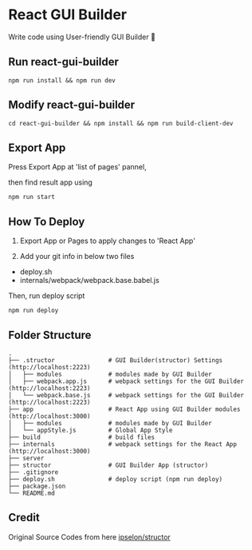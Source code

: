 # React GUI Builder
Write code using User-friendly GUI Builder 🍇


## Run react-gui-builder

```
npm run install && npm run dev
```


## Modify react-gui-builder

```
cd react-gui-builder && npm install && npm run build-client-dev
```

## Export App

Press Export App at 'list of pages' pannel,

then find result app using
```
npm run start
```

## How To Deploy

1. Export App or Pages to apply changes to 'React App'

2. Add your git info in below two files
- deploy.sh
- internals/webpack/webpack.base.babel.js

Then, run deploy script
```
npm run deploy
```

## Folder Structure
```
.
├── .structor               # GUI Builder(structor) Settings (http://localhost:2223)
│   ├── modules             # modules made by GUI Builder
│   ├── webpack.app.js      # webpack settings for the GUI Builder (http://localhost:2223)
│   └── webpack.base.js     # webpack settings for the GUI Builder (http://localhost:2223)
├── app                     # React App using GUI Builder modules (http://localhost:3000)
│   ├── modules             # modules made by GUI Builder
│   └── appStyle.js         # Global App Style
├── build                   # build files  
├── internals               # webpack settings for the React App (http://localhost:3000)
├── server
├── structor                # GUI Builder App (structor)
├── .gitignore
├── deploy.sh               # deploy script (npm run deploy)
├── package.json
└── README.md
```
## Credit
Original Source Codes from here [ipselon/structor](https://github.com/ipselon/structor)
